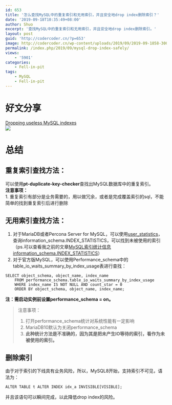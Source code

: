 ```yaml
---
id: 653
title: '怎么查找MySQL中的重复索引和无用索引，并且安全地drop index删除索引？'
date: '2019-09-18T10:35:49+08:00'
author: Shuo
excerpt: '查找MySQL中的重复索引和无用索引，并且安全地drop index删除索引。'
layout: post
guid: 'http://codercoder.cn/?p=653'
image: http://codercoder.cn/wp-content/uploads/2019/09/2019-09-1858-300x274.png
permalink: /index.php/2019/09/mysql-drop-index-safely/
views:
    - '5901'
categories:
    - Fell-in-pit
tags:
    - MySQL
    - Fell-in-pit
---
```


# 好文分享

[Dropping useless MySQL indexes](https://federico-razzoli.com/dropping-useless-mysql-indexes)  
[![](http://codercoder.cn/wp-content/uploads/2019/09/2019-09-1858-300x274.png)](http://codercoder.cn/wp-content/uploads/2019/09/2019-09-1858.png)

# 总结

## 重复索引查找方法：

可以使用**pt-duplicate-key-checker**查找出MySQL数据库中的重复索引。  
**注意事项：**  
1\. 重复索引有部分是业务需要的，用以做冗余，或者是完成覆盖索引的sql，不能简单的找到重复索引后进行删除

## 无用索引查找方法：

1. 对于MariaDB或者Percona Server for MySQL，可以使用[user\_statistics](https://www.percona.com/doc/percona-server/LATEST/diagnostics/user_stats.html)，查询information\_schema.INDEX\_STATISTICS，可以找到未被使用的索引（ps.可以查看我之前的文章[MySQL索引统计信息information\_schema.INDEX\_STATISTICS](https://blog.csdn.net/woson_wang/article/details/89916572)）
2. 对于官方版MySQL，可以使用Performance\_schema中的table\_io\_waits\_summary\_by\_index\_usage表进行查找：

```
SELECT object_schema, object_name, index_name
    FROM performance_schema.table_io_waits_summary_by_index_usage
    WHERE index_name IS NOT NULL AND count_star = 0
    ORDER BY object_schema, object_name, index_name;

```

**注：需启动实例前设置performance\_schema = on。**

> 注意事项：  
>  1. 打开performance\_schema统计对系统性能有一定影响  
>  2. MariaDB10默认为关闭performance\_schema  
>  3. **此种统计方法是不准确的，因为其是把未产生IO等待的索引，看作为未被使用的索引。**

## 删除索引

由于对于索引的下线具有业务风险，所以，MySQL8开始，支持索引不可见，语法为：

```
ALTER TABLE t ALTER INDEX idx_a INVISIBLE[VISIBLE];

```

并且该语句可以瞬间完成，以此降低drop index的风险。